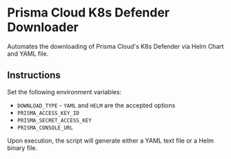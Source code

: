 # Prisma Cloud K8s Defender Downloader

Automates the downloading of Prisma Cloud's K8s Defender via Helm Chart and YAML file.

## Instructions

Set the following environment variables: 
* `DOWNLOAD_TYPE` - `YAML` and `HELM` are the accepted options
* `PRISMA_ACCESS_KEY_ID`
* `PRISMA_SECRET_ACCESS_KEY`
* `PRISMA_CONSOLE_URL`

Upon execution, the script will generate either a YAML text file or a Helm binary file.